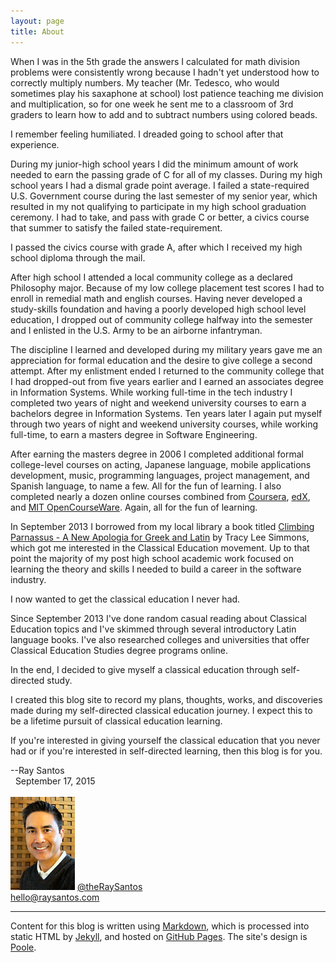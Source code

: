 ```yaml
---
layout: page
title: About
---
```


When I was in the 5th grade the answers I calculated for math division problems were consistently wrong because I hadn't yet understood how to correctly multiply numbers. My teacher (Mr. Tedesco, who would sometimes play his saxaphone at school) lost patience teaching me division and multiplication, so for one week he sent me to a classroom of 3rd graders to learn how to add and to subtract numbers using colored beads. 

I remember feeling humiliated. I dreaded going to school after that experience.

During my junior-high school years I did the minimum amount of work needed to earn the passing grade of C for all of my classes. During my high school years I had a dismal grade point average. I failed a state-required U.S. Government course during the last semester of my senior year, which resulted in my not qualifying to participate in my high school graduation ceremony. I had to take, and pass with grade C or better, a civics course that summer to satisfy the failed state-requirement. 

I passed the civics course with grade A, after which I received my high school diploma through the mail.

After high school I attended a local community college as a declared Philosophy major. Because of my low college placement test scores I had to enroll in remedial math and english courses. Having never developed a study-skills foundation and having a poorly developed high school level education, I dropped out of community college halfway into the semester and I enlisted in the U.S. Army to be an airborne infantryman.

The discipline I learned and developed during my military years gave me an appreciation for formal education and the desire to give college a second attempt. After my enlistment ended I returned to the community college that I had dropped-out from five years earlier and I earned an associates degree in Information Systems. While working full-time in the tech industry I completed two years of night and weekend university courses to earn a bachelors degree in Information Systems. Ten years later I again put myself through two years of night and weekend university courses, while working full-time, to earn a masters degree in Software Engineering.

After earning the masters degree in 2006 I completed additional formal college-level courses on acting, Japanese language, mobile applications development, music, programming languages, project management, and Spanish language, to name a few. All for the fun of learning. I also completed nearly a dozen online courses combined from [Coursera](https://www.coursera.org), [edX](https://www.edx.org), and [MIT OpenCourseWare](http://ocw.mit.edu/index.htm). Again, all for the fun of learning.

In September 2013 I borrowed from my local library a book titled [Climbing Parnassus - A New Apologia for Greek and Latin](http://www.amazon.com/gp/product/1933859504/ref=as_li_qf_sp_asin_il_tl?ie=UTF8&camp=1789&creative=9325&creativeASIN=1933859504&linkCode=as2&tag=6767151-20&linkId=UPRSMZBWKQYBHECO) by Tracy Lee Simmons, which got me interested in the Classical Education movement. Up to that point the majority of my post high school academic work focused on learning the theory and skills I needed to build a career in the software industry. 

I now wanted to get the classical education I never had. 

Since September 2013 I've done random casual reading about Classical Education topics and I've skimmed through several introductory Latin language books. I've also researched colleges and universities that offer Classical Education Studies degree programs online. 

In the end, I decided to give myself a classical education through self-directed study.

I created this blog site to record my plans, thoughts, works, and discoveries made during my self-directed classical education journey. I expect this to be a lifetime pursuit of classical education learning.

If you're interested in giving yourself the classical education that you never had or if you're interested in self-directed learning, then this blog is for you. 

--Ray Santos
<br>
&nbsp;&nbsp;September 17, 2015    
<br>
![Ray Santos](/images/raysantos.png)
[@theRaySantos](https://www.twitter.com/theRaySantos)
<br>hello@raysantos.com

-----
Content for this blog is written using [Markdown](http://en.wikipedia.org/wiki/Markdown), which is processed into static HTML by [Jekyll](http://jekyllrb.com/), and hosted on [GitHub Pages](https://pages.github.com/). The site's design is [Poole](http://demo.getpoole.com).
